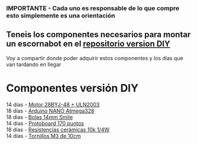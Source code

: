 ### IMPORTANTE - Cada uno es responsable de lo que compre esto simplemente es una orientación

## Teneis los componentes necesarios para montar un escornabot en el [repositorio version DIY](https://github.com/pablorubma/escornabot-DIY/blob/master/README.md)

Voy a compartir donde poder adquirir estos componentes y los días que van tardando en llegar
  
# Componentes versión DIY  
  
14 días - [Motor 28BYJ-48 + ULN2003 ](https://es.aliexpress.com/item/Frees-hipping-5V-4-Phase-Stepper-Step-Motor-Driver-Board-ULN2003-with-drive-Test-Module-Machinery/32706559510.html?spm=a219c.10010108.1000016.1.72b45076qCDVHw&isOrigTitle=true)  
18 días - [Arduino NANO Atmega328](https://es.aliexpress.com/item/Nano-V3-ATmega328-CH340G-Micro-USB-Pin-headers-NOT-soldered-Compatible-for-Arduino-Nano-V3-0/32664577152.html?spm=a2g0s.9042311.0.0.h315dx)  
18 días - [Bolas 14mm Smile](https://es.aliexpress.com/item/40-pcs-14mm-Mixed-Smiling-Face-Smile-Round-Ball-Spacer-Beads-Plastic-Acrylic-For-DIY-Necklace/32699472196.html?spm=a2g0s.9042311.0.0.p4fgU2)  
14 días - [Protoboard 170 puntos](https://es.aliexpress.com/item/Free-Shipping-wholesale-1pcs-lot-SYB-170-Mini-Solderless-Prototype-Experiment-Test-Breadboard-170-Tie-points/32348752975.html?spm=a2g0s.9042311.0.0.p4fgU2)  
18 días - [Resistencias cerámicas 10k 1/4W](https://es.aliexpress.com/item/1000pcs-Resistors-0-25watt-Carbon-Film-Resistor-10K-10KOHM-0-25W-1-4w-Resistance-SET-5/32424613090.html?spm=a2g0s.9042311.0.0.vco4jq)  
14 días - [Tornillos M3 de 10cm](https://es.aliexpress.com/item/F85-100pcs-Metric-M3-x-10mm-Phillips-Pan-Head-Screws-Stainless-Steel/32599665025.html?spm=a2g0s.9042311.0.0.zUo5xp)  
